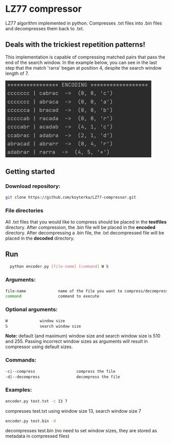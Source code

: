 # LZ77 compressor

LZ77 algorithm implemented in python. Compresses .txt files into .bin files and decompresses them back to .txt. 

## Deals with the trickiest repetition patterns!
This implementation is capable of compressing matched pairs that pass the end of the search window. 
In the example below, you can see in the last step that the match 'rarra' began at position 4, despite the search window length of 7.


![alt text](https://github.com/koyterka/LZ77-compressor/blob/master/exception.JPG)

## Getting started
### Download repository:
   ```sh
   git clone https://github.com/koyterka/LZ77-compressor.git
   ```
### File directories
All .txt files that you would like to compress should be placed in the **testfiles** directory. After compression, the .bin file will be placed in the **encoded** directory.
After decompressing a .bin file, the .txt decompressed file will be placed in the **decoded** directory.

## Run

 ```sh
   python encoder.py [file-name] [command] W S
   ```
   
### Arguments:
 ```sh
 file-name              name of the file you want to compress/decompress
 command                command to execute
  ```

### Optional arguments:
 ```sh
 W              window size
 S              search window size
  ```
  **Note:** default (and maximum) window size and search window size is 510 and 255. Passing incorrect window sizes as arguments will result in compressor using default sizes.

### Commands:
 ```sh
 -c|--compress                  compress the file
 -d|--decompress                decompress the file
 ```
### Examples: 
 ```sh
encoder.py test.txt -c 13 7
```
compresses test.txt using window size 13, search window size 7
 ```sh
encoder.py test.bin -d
```
decompresses test.bin (no need to set window sizes, they are stored as metadata in compressed files)

